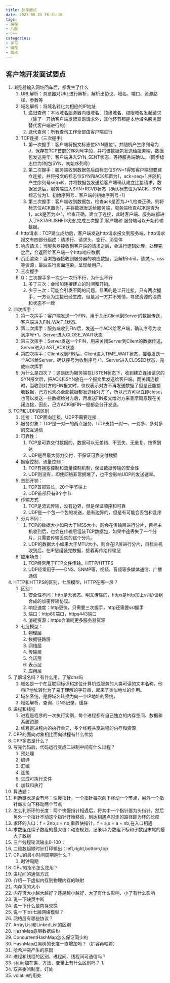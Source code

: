 ```yaml
---
title: 快手面试
date: 2023-08-30 16:36:18
tags:
- 编程
- 八股
- C++
categories:
- 学习
- 编程
- 面试
---
```


## 客户端开发面试要点

1. 浏览器输入网址回车后，都发生了什么
   1. URL解析：浏览器对URL进行解析，解析出协议、域名、端口、资源路径、参数等
   2. 域名解析：将域名转化为相应的IP地址
      1. 递归查询：本地域名服务器向根域名、顶级域名、权限域名发起请求（除了一开始客户端发起查询请求外，其他环节都是本地域名服务器替代客户端进行的）
      2. 迭代查询：所有查询工作全部由客户端进行
   3. TCP连接（三次握手）
      1. 第一次握手：客户端将报文标志位SYN置位1，并随机产生序列号为J，保存在TCP首部的序列号字段，并将该数据包发送给服务端，数据包发送完毕，客户端进入SYN_SENT状态，等待服务端确认。（同步标志位为1的包SYN、初始序列号）
      2. 第二次握手：服务端收到数据包后由标志位SYN=1得知客户端想要建立连接，并将报文的标志位SYN和ACK都置为1，ack=seq+1.并随机产生序列号seq=K，并将数据包发送给客户端确认建立连接请求，数据发送后，服务端进入SYN+RCVD状态（确认标志位为1ACK、SYN标志位为1、初始序列号、客户端的初始序列号+1）
      3. 第三次握手：客户端收到数据包，检查ack是否为J+1,检查正确，则将标志位ACK置为1，并将数据发送给服务端，服务端检查ACK是否为1，ack是否为K+1，检查正确，建立了连接，此时客户端、服务端都进入了ESTABLISHED状态,完成三次握手,客户端和
         服务端可以开始传输数据。
   4. http请求：TCP建立成功后，客户端发送http请求报文到服务端，http请求报文有四部分组成：请求行、请求头、空行、消息体
   5. 响应请求：当服务器接收到客户端的请求之后，会进行逻辑处理，处理完之后，会返回给客户端一个http响应数据
   6. 页面渲染：当浏览器接收到服务器的响应数据，会解析html，请求js、css等资源，最后进行页面渲染，呈现给用户。
   7. 三次握手
   8. Q：三次握手多一次少一次行不行，为什么不行
      1. 多于三次：会增加连接建立的时间和开销。
      2. 少于三次：可能会引发不同的问题，显著的是半开连接，只有两次握手，一方认为连接已经生成，但是另一方并不知情，导致资源的浪费和状态不一致
2. 四次挥手：
   1. 第一次挥手：客户端发送一个FIN，用于关闭Client到Server的数据传送，客户端进入FIN_WAIT_1状态。
   2. 第二次挥手：服务端收到FIN后，发送一个ACK给客户端，确认序号为收到序号+1，Server进入CLOSE_WAIT状态
   3. 第三次挥手：Server发送一个FIN，用来关闭Server到Client的数据传送，Server进入LAST_ACK状态
   4. 第四次挥手：Client收到FIN后，Client进入TIME_WAIT状态，接着发送一个ACK给Server，确认序号为收到序号+1，Server进入CLOSED状态，完成四次挥手
   5. 为什么是四次？：这是因为服务端在LISTEN状态下，收到建立连接请求的SYN报文后，把ACK和SYN放在一个报文里发送给客户端。而关闭连接时，当收到对方的FIN报文时，仅仅表示对方不再发送数据了但是还能接收数据，己方也未必全部数据都发送给对方了，所以己方可以立即close，也可以发送一些数据给对方后，再发送FIN报文给对方来表示同意现在关闭连接，因此，己方ACK和FIN一般都会分开发送。
3. TCP和UDP的区别
   1. 连接：TCP面向连接，UDP不需要连接
   2. 服务对象：TCP是一对一的两点服务，UDP支持一对一、一对多、多对多的交互通信
   3. 可靠性：
      1. TCP是可靠交付数据的，数据可以无差错、不丢失、无重复、按需到达
      2. UDP是尽最大努力交付，不保证可靠交付数据
   4. 拥塞控制、流量控制：
      1. TCP有拥塞控制和流量控制机制，保证数据传输的安全性
      2. UDP则没有，即使网络非常拥堵了，也不会影响UDP的发送速率。
   5. 首部开销：
      1. TCP首部较长，20个字节往上
      2. UDP首部只有8个字节
   6. 传输方式
      1. TCP是流式传输，没有边界，但是保证顺序和可靠
      2. UDP是一个包一个包的发送，是有边界的，但是有可能会丢包和乱序
   7. 分片不同：
      1. TCP的数据大小如果大于MSS大小，则会在传输层进行分片，目标主机收到后，也会在传输层组装TCP数据包，如果中途丢失了一个分片，只需要传输丢失的这个分片。
      2. UDP的数据大小如果大于MTU大小，则会在IP层进行分片，目标主机收到后，在IP层组装完数据，接着再传给传输层
   8. 应用场景：
      1. TCP经常用于FTP文件传输、HTTP/HTTPS
      2. UDP经常用于——DNS、SNMP等，视频、音频等多媒体通信、广播通信
4. HTTP和HTTPS的区别，七层模型，HTTP在哪一层？
   1. 区别：
      1. 安全性不同：http是无状态、明文传输的，https是http加上ssl协议组合成的加密传输协议。
      2. 响应速度：http更快，只需要三次握手，http还需要ssl握手
      3. 端口：http80端口，https443端口
      4. 消耗资源：https会消耗更多服务器资源
   2. 七层模型：
      1. 物理层
      2. 数据链路层
      3. 网络层
      4. 传输层
      5. 会话层
      6. 表示层
      7. 应用层
5. 了解域名吗？有什么用，了解dns吗
   1. 域名是一个在互联网标识和定位计算机或服务的人类可读的文本名称，他将IP地址转化为了易于理解的字符串，起来了类似地址的作用。
   2. 域名系统，是将域名转换为向一个IP地址的系统，
   3. 域名解析、查询、DNS记录、缓存
6. 进程和线程
   1. 进程是程序的一次执行实例，每个进程都有自己独立的内存空间、数据和系统资源
   2. 线程是进程内的执行单元，多个线程共享进程的内存和资源
7. CPP的面向对象相比面向过程有什么优势
8. CPP多态是什么？
9. 写完代码后，代码运行变成二进制中间有什么过程？
   1. 预处理
   2. 编译
   3. 汇编
   4. 连接
   5. 生成可执行文件
   6. 加载和执行
10. 算法题：
   1. 判断链表是否有环：快慢指针，一个指针每次向下移动一个节点，另外一个指针每次向下移动两个节点
   2. 怎么判断环的长度：两个快慢指针相遇后，将其中一个指针置为头指针，然后另外一个指针不动这个指针开始移动，到达相遇点时走的路径即为环的长度
   3. 求环的入口：f = 2nb,s = nb,重置快指针，f = a,s = a + nb,在入口相遇
   4. 求数组连续子数组的最大值：动态规划，记录以i为数组下标和子数组末尾的最大子数组
   5. 三个线程轮流输出0-100：
   6. 二维数组顺时针打印输出：left,right,bottom,top
11. CPU的最小时间周期是什么？
    1. 时钟周期
12. CPU的指令怎么使用？
13. 进程间的通信方式
14. 介绍一下虚拟内存到物理内存的映射
15. 内存页的大小
16. 内存页大小越大越好？还是越小越好，大了有什么影响，小了有什么影响
17. 说一下缺页中断
18. 说一下什么是内存交换
19. 说一下ios七层网络模型？
20. 网络层有哪些协议？
21. ArrayList和LinkedList的区别
22. HashMap底层数据结构
23. ConcurrentHashMap怎么保证同步的
24. HashMap红黑树的长度一直增加吗？（扩容再哈希）
25. 哈希冲突产生的原因
26. 进程和线程的区别，进程间、线程间可通信吗？
27. static加在类、方法、变量上有什么区别吗？
    1. 
28. 双亲委派制度，好处
29. volatile的用处
